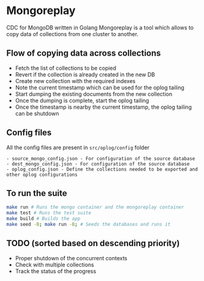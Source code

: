 # Mongoreplay 
CDC for MongoDB written in Golang
Mongoreplay is a tool which allows to copy data of collections from one cluster to another.

## Flow of copying data across collections
- Fetch the list of collections to be copied
- Revert if the collection is already created in the new DB
- Create new collection with the required indexes
- Note the current timestamp which can be used for the oplog tailing
- Start dumping the existing documents from the new collection
- Once the dumping is complete, start the oplog tailing
- Once the timestamp is nearby the current timestamp, the oplog tailing
can be shutdown

## Config files
All the config files are present in `src/oplog/config` folder
```
- source_mongo_config.json - For configuration of the source database
- dest_mongo_config.json - For configuration of the source database
- oplog_config.json - Define the collections needed to be exported and other oplog configurations
```

## To run the suite
```bash
make run # Runs the mongo container and the mongoreplay container
make test # Runs the test suite
make build # Builds the app 
make seed -B; make run -B; # Seeds the databases and runs it
```

## TODO (sorted based on descending priority)
- Proper shutdown of the concurrent contexts
- Check with multiple collections
- Track the status of the progress
